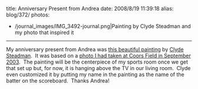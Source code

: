 title: Anniversary Present from Andrea
date: 2008/8/19 11:39:18
alias: blog/372/
photos:
- /journal_images/IMG_3492-journal.png|Painting by Clyde Steadman and my photo that inspired it
---
My anniversary present from Andrea was [this beautiful painting](/ViewPhoto.aspx?ID=5715&LINK_ID=2NDANNIVERSARY&PAGE=0) by [Clyde Steadman](http://www.clydesart.com/).  It was based on a [photo I had taken at Coors Field in September 2003](/ViewPhoto.aspx?ID=773&LINK_ID=ROX&PAGE=7).  The painting will be the centerpiece of my sports room once we get that set up but, for now, it is hanging above the TV in our living room.  Clyde even customized it by putting my name in the painting as the name of the batter on the scoreboard.  Thanks Andrea!